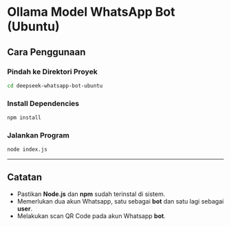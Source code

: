 # Ollama Model WhatsApp Bot (Ubuntu)

##  Cara Penggunaan

###  Pindah ke Direktori Proyek
```bash
cd deepseek-whatsapp-bot-ubuntu
```

###  Install Dependencies
```bash
npm install
```

### Jalankan Program
```bash
node index.js
```

---

##  Catatan
- Pastikan **Node.js** dan **npm** sudah terinstal di sistem.
- Memerlukan dua akun Whatsapp, satu sebagai **bot** dan satu lagi sebagai **user**.
- Melakukan scan QR Code pada akun Whatsapp **bot**.


